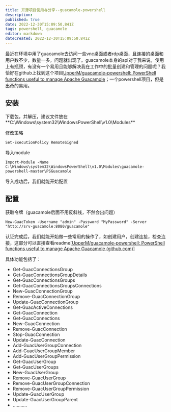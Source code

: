 ```yaml
---
title: 开源项目使用与分享--guacamole-powershell
description: 
published: true
date: 2022-12-30T15:09:50.841Z
tags: powershell, guacamole
editor: markdown
dateCreated: 2022-12-30T15:09:50.841Z
---
```


最近在环境中用了guacamole去访问一些vnc桌面或者rdp桌面，且连接的桌面和用户数不少，数量一多，问题就出现了。guacamole本身的api对于我来说，使用上有瓶颈，有没有一个易用且能够解决我在工作中的批量创建和管理的问题呢？我恰好在github上找到这个项目[UpperM/guacamole-powershell: PowerShell functions useful to manage Apache Guacamole](https://github.com/UpperM/guacamole-powershell)；一个powershell项目，但是出奇的易用。

## 安装

下载包，并解压，建议文件放在**C:\Windows\system32\WindowsPowerShell\v1.0\Modules\**

修改策略

```
Set-ExecutionPolicy RemoteSigned
```

导入module

```
Import-Module -Name C:\Windows\system32\WindowsPowerShell\v1.0\Modules\guacamole-powershell-master\PSGuacamole
```

导入成功后，我们就能开始配置

## 配置

获取令牌（guacamole后面不用反斜线，不然会出问题）

```
New-GuacToken -Username "admin" -Password "MyPassword" -Server "http://srv-guacamole:8080/guacamole"
```

认证完成后，我们就能开始做一些常用的操作了，如创建用户，创建连接，检查连接，这部分可以直接查看readme[[UpperM/guacamole-powershell: PowerShell functions useful to manage Apache Guacamole (github.com)\]](https://github.com/UpperM/guacamole-powershell)

具体功能包括了：

- Get-GuacConnectionsGroup
- Get-GuacConnectionsGroupDetails
- Get-GuacConnectionsGroups
- Get-GuacConnectionsGroupsConnections
- New-GuacConnectionGroup
- Remove-GuacConnectionGroup
- Update-GuacConnectionGroup
- Get-GuacActiveConnections
- Get-GuacConnection
- Get-GuacConnections
- New-GuacConnection
- Remove-GuacConnection
- Stop-GuacConnection
- Update-GuacConnection
- Add-GuacUserGroupConnection
- Add-GuacUserGroupMember
- Add-GuacUserGroupPermission
- Get-GuacUserGroup
- Get-GuacUserGroups
- New-GuacUserGroup
- Remove-GuacUserGroup
- Remove-GuacUserGroupConnection
- Remove-GuacUserGroupPermission
- Update-GuacUserGroup
- Update-GuacUserGroupParent
- ...........